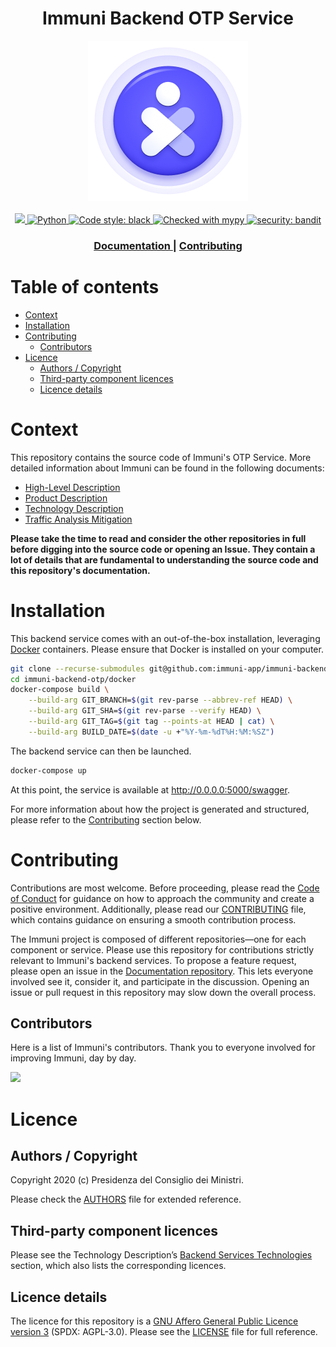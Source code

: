 <h1 align="center">Immuni Backend OTP Service</h1>

<div align="center">
<img width="256" height="256" src=".github/logo.png">
</div>

<br />

<div align="center">
    <!-- CoC -->
    <a href="CODE_OF_CONDUCT.md">
      <img src="https://img.shields.io/badge/Contributor%20Covenant-v2.0%20adopted-ff69b4.svg" />
    </a>
    <a href="https://docs.python.org/3/">
      <img alt="Python"
      src="https://img.shields.io/badge/python-3.8-informational">
    </a>
    <a href="https://github.com/psf/black">
      <img alt="Code style: black"
      src="https://img.shields.io/badge/code%20style-black-000000.svg">
    </a>
    <a href="http://mypy-lang.org/">
      <img alt="Checked with mypy"
      src="http://www.mypy-lang.org/static/mypy_badge.svg">
    </a>
    <a href="https://github.com/PyCQA/bandit">
      <img alt="security: bandit"
      src="https://img.shields.io/badge/security-bandit-yellow.svg">
    </a>
</div>

<div align="center">
  <h3>
    </span>
    <a href="https://github.com/immuni-app/immuni-documentation">
      Documentation
    </a>
    <span> | </span>    
    <a href="CONTRIBUTING.md">
      Contributing
    </a>
  </h3>
</div>

# Table of contents

- [Context](#context)
- [Installation](#installation)
- [Contributing](#contributing)
  - [Contributors](#contributors)
- [Licence](#licence)
  - [Authors / Copyright](#authors--copyright)
  - [Third-party component licences](#third-party-component-licences)
  - [Licence details](#licence-details)


# Context
This repository contains the source code of Immuni's OTP Service. More detailed information about Immuni can be found in the following documents:

- [High-Level Description](https://github.com/immuni-app/documentation/blob/master/README.md)
- [Product Description](https://github.com/immuni-app/documentation/blob/master/Product%20Description.md)
- [Technology Description](https://github.com/immuni-app/documentation/blob/master/Technology%20Description.md)
- [Traffic Analysis Mitigation](https://github.com/immuni-app/immuni-documentation/blob/master/Traffic%20Analysis%20Mitigation.md)

**Please take the time to read and consider the other repositories in full before digging into the source code or opening an Issue. They contain a lot of details that are fundamental to understanding the source code and this repository's documentation.**

# Installation

This backend service comes with an out-of-the-box installation, leveraging [Docker](https://www.docker.com/) containers. Please ensure that Docker is installed on your computer.

```bash
git clone --recurse-submodules git@github.com:immuni-app/immuni-backend-otp.git
cd immuni-backend-otp/docker
docker-compose build \
    --build-arg GIT_BRANCH=$(git rev-parse --abbrev-ref HEAD) \
    --build-arg GIT_SHA=$(git rev-parse --verify HEAD) \
    --build-arg GIT_TAG=$(git tag --points-at HEAD | cat) \
    --build-arg BUILD_DATE=$(date -u +"%Y-%m-%dT%H:%M:%SZ")
```

The backend service can then be launched.

```bash
docker-compose up
```

At this point, the service is available at http://0.0.0.0:5000/swagger.

For more information about how the project is generated and structured, please refer to the [Contributing](#contributing) section below.

# Contributing
Contributions are most welcome. Before proceeding, please read the [Code of Conduct](./CODE_OF_CONDUCT.md) for guidance on how to approach the community and create a positive environment. Additionally, please read our [CONTRIBUTING](./CONTRIBUTING.md) file, which contains guidance on ensuring a smooth contribution process.

The Immuni project is composed of different repositories—one for each component or service. Please use this repository for contributions strictly relevant to Immuni's backend services. To propose a feature request, please open an issue in the [Documentation repository](https://github.com/immuni-app/immuni-documentation). This lets everyone involved see it, consider it, and participate in the discussion. Opening an issue or pull request in this repository may slow down the overall process.

## Contributors
Here is a list of Immuni's contributors. Thank you to everyone involved for improving Immuni, day by day.

<a href="https://github.com/immuni-app/immuni-backend-otp/graphs/contributors">
  <img
  src="https://contributors-img.web.app/image?repo=immuni-app/immuni-backend-otp"
  />
</a>

# Licence

## Authors / Copyright

Copyright 2020 (c) Presidenza del Consiglio dei Ministri.

Please check the [AUTHORS](AUTHORS) file for extended reference.

## Third-party component licences

Please see the Technology Description’s [Backend Services Technologies](https://github.com/immuni-app/documentation/blob/master/Technology%20Description.md#backend-services-technologies) section, which also lists the corresponding licences.

## Licence details

The licence for this repository is a [GNU Affero General Public Licence version 3](https://www.gnu.org/licenses/agpl-3.0.html) (SPDX: AGPL-3.0). Please see the [LICENSE](LICENSE) file for full reference.

